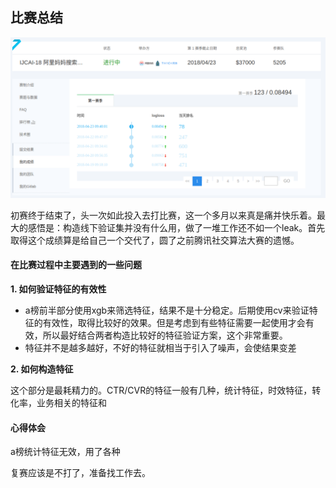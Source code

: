 ## 比赛总结

![](assets/比赛总结-a5165.png)

初赛终于结束了，头一次如此投入去打比赛，这一个多月以来真是痛并快乐着。最大的感悟是：构造线下验证集并没有什么用，做了一堆工作还不如一个leak。首先取得这个成绩算是给自己一个交代了，圆了之前腾讯社交算法大赛的遗憾。

#### 在比赛过程中主要遇到的一些问题

**1. 如何验证特征的有效性**

- a榜前半部分使用xgb来筛选特征，结果不是十分稳定。后期使用cv来验证特征的有效性，取得比较好的效果。但是考虑到有些特征需要一起使用才会有效，所以最好结合两者构造比较好的特征验证方案，这个非常重要。
- 特征并不是越多越好，不好的特征就相当于引入了噪声，会使结果变差

**2. 如何构造特征**

这个部分是最耗精力的。CTR/CVR的特征一般有几种，统计特征，时效特征，转化率，业务相关的特征和

#### 心得体会

a榜统计特征无效，用了各种

复赛应该是不打了，准备找工作去。
